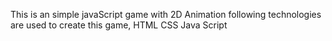 This is an simple javaScript game with 2D Animation
following technologies are used to create this game,
HTML
CSS
Java Script
